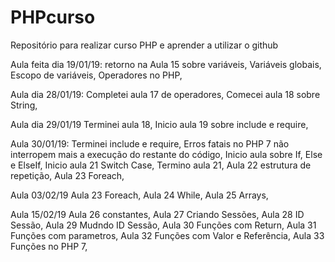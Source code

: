 # PHPcurso

Repositório para realizar curso PHP e aprender a utilizar o github


Aula feita dia 19/01/19: 
retorno na Aula 15 sobre variáveis,
Variáveis globais,
Escopo de variáveis,
Operadores no PHP,

Aula dia 28/01/19:
Completei aula 17 de operadores,
Comecei aula 18 sobre String,

Aula dia 29/01/19
Terminei aula 18,
Inicio aula 19 sobre include e require,

Aula 30/01/19:
Terminei include e require,
Erros fatais no PHP 7 não interropem mais a execução do restante do código,
Inicio aula sobre If, Else e ElseIf,
Inicio aula 21 Switch Case,
Termino aula 21,
Aula 22 estrutura de repetição,
Aula 23 Foreach,

Aula 03/02/19
Aula 23 Foreach,
Aula 24 While,
Aula 25 Arrays,

Aula 15/02/19
Aula 26 constantes,
Aula 27 Criando Sessões,
Aula 28 ID Sessão,
Aula 29 Mudndo ID Sessão,
Aula 30 Funções com Return,
Aula 31 Funções com parametros,
Aula 32 Funções com Valor e Referência,
Aula 33 Funções no PHP 7,